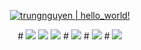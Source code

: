 <p align="center">
  <a href="https://github.com/papercoding22"><img src="https://readme-typing-svg.herokuapp.com?font=SF+Mono&size=50&duration=2311&pause=500&color=0036FFFF&center=true&vCenter=true&width=700&height=100&lines=%F0%9F%91%8B+Hey+there+!+;My+name's+Trung+Nguyen+;And+nice+to+meet+you+!" alt="trungnguyen | hello_world!" /></a>
</p> 
<p align="center">
  # <a href="http://tuananh-portfolio.vercel.app/"><img src="https://img.shields.io/badge/Website-23112010?style=for-the-badge&logo=About.me&logoColor=white" /></a>
  <a href="https://www.linkedin.com/in/trung-nguyen-7269b6131//"><img src="https://img.shields.io/badge/LinkedIn-0077B5?style=for-the-badge&logo=linkedin&logoColor=white" /></a>
  <a href="mailto:johniusnguyen22297@gmail.com"><img src="https://img.shields.io/badge/Gmail-D14836?style=for-the-badge&logo=gmail&logoColor=white" /></a>
  # <a href="https://t.me/tuananh2705"><img src="https://img.shields.io/badge/Telegram-2CA5E0?style=for-the-badge&logo=telegram&logoColor=white" /></a>
  # <a href="https://leetcode.com/tranthaituananh/"><img src="https://img.shields.io/badge/-LeetCode-FFA116?style=for-the-badge&logo=LeetCode&logoColor=black" /></a>
  # <a href="https://www.instagram.com/ta.2705__"><img src="https://img.shields.io/badge/Instagram-E4405F?style=for-the-badge&logo=instagram&logoColor=white" /></a> 
</p>  
